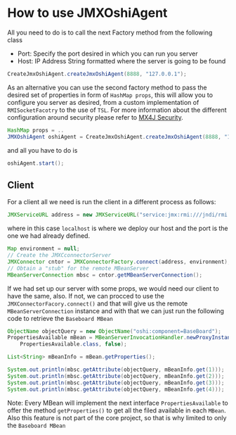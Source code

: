 # How to use JMXOshiAgent

All you need to do is to call the next Factory method from the following class
  - Port: Specify the port desired in which you can run you server
  - Host: IP Address String formatted where the server is going to be found

```java
CreateJmxOshiAgent.createJmxOshiAgent(8888, "127.0.0.1");
```

As an alternative you can use the second factory method to pass the desired set of properties in form of `HashMap props`, this will allow you to configure you server as desired, from a custom implementation of `RMISocketFacotry` to the use of `TSL`. For more information about the different configuration around security please refer to [MX4J Security](http://mx4j.sourceforge.net/docs/ch03s10.html).

```java
HashMap props = ..
JMXOshiAgent oshiAgent = CreateJmxOshiAgent.createJmxOshiAgent(8888, "127.0.0.1", porps);
```
and all you have to do is

```java
oshiAgent.start();
```

## Client

For a client all we need is run the client in a different process as follows:

```java
JMXServiceURL address = new JMXServiceURL("service:jmx:rmi:///jndi/rmi://localhost:8888/server");
```
where in this case `localhost` is where we deploy our host and the port is the one we had already defined.

```java
Map environment = null;
// Create the JMXCconnectorServer
JMXConnector cntor = JMXConnectorFactory.connect(address, environment);
// Obtain a "stub" for the remote MBeanServer
MBeanServerConnection mbsc = cntor.getMBeanServerConnection();
```
If we had set up our server with some props, we would need our client to have the same, also. If not, we can procced to use the `JMXConnectorFacory.connect()` and that will give us the remote `MBeanServerConnection` instance and with that we can just run the following code to retrieve the `Baseboard MBean`

```java
ObjectName objectQuery = new ObjectName("oshi:component=BaseBoard");
PropertiesAvailable mBean = MBeanServerInvocationHandler.newProxyInstance(mbsc, objectQuery,
    PropertiesAvailable.class, false);

List<String> mBeanInfo = mBean.getProperties();

System.out.println(mbsc.getAttribute(objectQuery, mBeanInfo.get(1)));
System.out.println(mbsc.getAttribute(objectQuery, mBeanInfo.get(2)));
System.out.println(mbsc.getAttribute(objectQuery, mBeanInfo.get(3)));
System.out.println(mbsc.getAttribute(objectQuery, mBeanInfo.get(4)));
```
Note: Every MBean will implement the next interface `PropertiesAvailable` to offer the method `getProperties()` to get all the filed available in each `MBean`. Also this feature is not part of the core project, so that is why limited to only the `Baseboard MBean`
